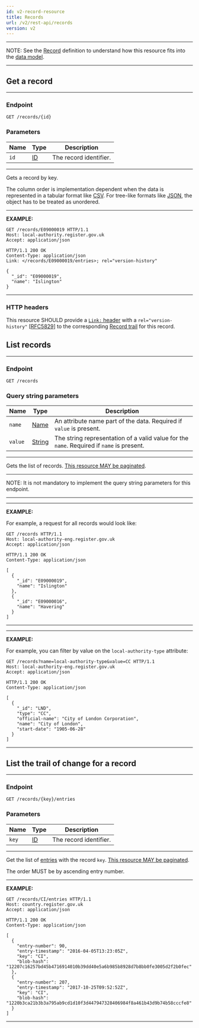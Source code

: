 ```yaml
---
id: v2-record-resource
title: Records
url: /v2/rest-api/records
version: v2
---
```


***
NOTE: See the [Record](/v2/glossary/record) definition to understand how this
resource fits into the [data model](/v2/data-model).
***

## Get a record

***
### Endpoint

```
GET /records/{id}
```

### Parameters

|Name|Type|Description|
|-|-|-|
|`id`| [ID](/v2/glossary/key#id-type)|The record identifier.|
***

Gets a record by key.

The column order is implementation dependent when the data is represented in a
tabular format like [CSV](/v2/rest-api#csv). For tree-like formats like
[JSON](/v2/rest-api#json), the object has to be treated as unordered.

***
**EXAMPLE:**

```http
GET /records/E09000019 HTTP/1.1
Host: local-authority.register.gov.uk
Accept: application/json
```

```http
HTTP/1.1 200 OK
Content-Type: application/json
Link: </records/E09000019/entries>; rel="version-history"

{
  "_id": "E09000019",
  "name": "Islington"
}
```
***

### HTTP headers

This resource SHOULD provide a [`Link:` header](@rfc8288) with a
`rel="version-history"` [[RFC5829](@rfc5829)] to the corresponding [Record
trail](#list-the-trail-of-change-for-a-record) for this record.


## List records

***
### Endpoint

```
GET /records
```

### Query string parameters

|Name|Type|Description|
|-|-|-|
|`name`| [Name](/v2/datatypes/name) |An attribute name part of the data. Required if `value` is present.|
|`value`| [String](/v2/datatypes/string) |The string representation of a valid value for the `name`. Required if `name` is present.|
***

Gets the list of records. [This resource MAY be paginated](/v2/rest-api#collection-pagination).

***
NOTE: It is not mandatory to implement the query string parameters for this
endpoint.
***

***
**EXAMPLE:**

For example, a request for all records would look like:

```http
GET /records HTTP/1.1
Host: local-authority-eng.register.gov.uk
Accept: application/json
```

```http
HTTP/1.1 200 OK
Content-Type: application/json

[
  {
    "_id": "E09000019",
    "name": "Islington"
  },
  {
    "_id": "E09000016",
    "name": "Havering"
  }
]
```
***

***
**EXAMPLE:**

For example, you can filter by value on the `local-authority-type` attribute:

```http
GET /records?name=local-authority-type&value=CC HTTP/1.1
Host: local-authority-eng.register.gov.uk
Accept: application/json
```

```http
HTTP/1.1 200 OK
Content-Type: application/json

[
  {
    "_id": "LND",
    "type": "CC",
    "official-name": "City of London Corporation",
    "name": "City of London",
    "start-date": "1905-06-28"
  }
]
```
***

## List the trail of change for a record

***
### Endpoint

```
GET /records/{key}/entries
```

### Parameters

|Name|Type|Description|
|-|-|-|
|`key`| [ID](/v2/glossary/key#id-type)|The record identifier.|
***

Get the list of [entries](/v2/glossary/entry) with the record `key`. [This
resource MAY be paginated](/v2/rest-api#collection-pagination).

The order MUST be by ascending entry number.

***
**EXAMPLE:**

```http
GET /records/CI/entries HTTP/1.1
Host: country.register.gov.uk
Accept: application/json
```

```http
HTTP/1.1 200 OK
Content-Type: application/json

[
  {
    "entry-number": 90,
    "entry-timestamp": "2016-04-05T13:23:05Z",
    "key": "CI",
    "blob-hash": "12207c16257bd45b4716914010b39dd40e5a6b985b8928d7b8bb0fe3005d2f2b0fec"
  },
  {
    "entry-number": 207,
    "entry-timestamp": "2017-10-25T09:52:52Z",
    "key": "CI",
    "blob-hash": "1220b3ca21b3b3a795ab9cd1d10f3d447947328406984f8a461b43d9b74b58cccfe8"
  }
]
```
***

